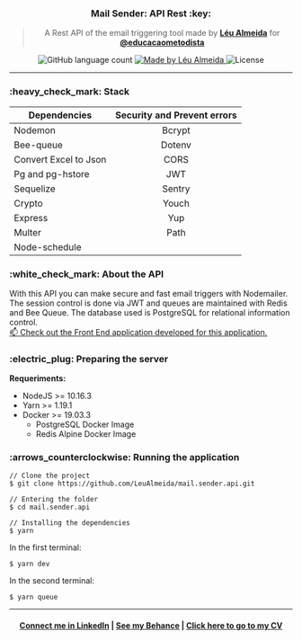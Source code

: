 <!-- <h1 align="center">
  <img alt="Devfit" title="Devfit" src="readme/logo-black.png" width="200px" />
</h1> -->

<h3 align="center">
  Mail Sender: API Rest :key:
</h3>

<blockquote align="center">
A Rest API of the email triggering tool made by <a href="https://github.com/LeuAlmeida"><strong>Léu Almeida</strong></a> for <a href="https://github.com/educacaometodista"><strong>@educacaometodista</strong></a>
</blockquote>

<p align="center">
  <img alt="GitHub language count" src="https://img.shields.io/github/languages/count/LeuAlmeida/mail.sender.api?color=%2304D361">

  <a href="https://rocketseat.com.br">
    <img alt="Made by Léu Almeida" src="https://img.shields.io/badge/made%20by-Léu%20Almeida-%2304D361">
  </a>

  <img alt="License" src="https://img.shields.io/badge/license-MIT-%2304D361">

</p>

<hr/>

<h3>:heavy_check_mark: Stack</h3>

|       Dependencies            |     Security and Prevent errors   |
|-------------------------------|:---------------------------------:|
|       Nodemon                 |     Bcrypt                        |
|       Bee-queue               |     Dotenv                        |
|       Convert Excel to Json   |     CORS                          |
|       Pg and pg-hstore        |     JWT                           |
|       Sequelize               |     Sentry                        |
|       Crypto                  |     Youch                         |
|       Express                 |     Yup                           |
|       Multer                  |     Path                          |
|       Node-schedule           |                                   |

<h3>:white_check_mark: About the API</h3>

With this API you can make secure and fast email triggers with Nodemailer. The session control is done via JWT and queues are maintained with Redis and Bee Queue. The database used is PostgreSQL for relational information control.<br/>
<a href="https://github.com/LeuAlmeida/mail.sender">:mailbox: Check out the Front End application developed for this application.</a>

<h3>:electric_plug: Preparing the server</h3>

**Requeriments:**
* NodeJS >= 10.16.3
* Yarn >= 1.19.1
* Docker >= 19.03.3
  * PostgreSQL Docker Image
  * Redis Alpine Docker Image

<h3>:arrows_counterclockwise: Running the application</h3>

```console
// Clone the project
$ git clone https://github.com/LeuAlmeida/mail.sender.api.git

// Entering the folder
$ cd mail.sender.api

// Installing the dependencies
$ yarn
```

In the first terminal:
```console
$ yarn dev
```

In the second terminal:
```console
$ yarn queue
```

<hr/>

<h4 align="center">
<a href="http://linkedin.com/in/leonardoalmeida99">Connect me in LinkedIn</a> | <a href="http://behance.net/almeida99">See my Behance</a> | <a href="https://leunardo.dev">Click here to go to my CV</a>
</h4>
